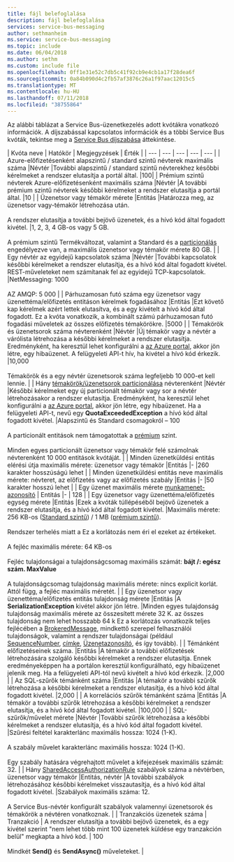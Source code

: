 ```yaml
---
title: fájl belefoglalása
description: fájl belefoglalása
services: service-bus-messaging
author: sethmanheim
ms.service: service-bus-messaging
ms.topic: include
ms.date: 06/04/2018
ms.author: sethm
ms.custom: include file
ms.openlocfilehash: 0ff1e31e52c7db5c41f92cb9e4cb1a17f28dea6f
ms.sourcegitcommit: 0a84b090d4c2fb57af3876c26a1f97aac12015c5
ms.translationtype: MT
ms.contentlocale: hu-HU
ms.lasthandoff: 07/11/2018
ms.locfileid: "38755864"
---
```

Az alábbi táblázat a Service Bus-üzenetkezelés adott kvótákra vonatkozó információk. A díjszabással kapcsolatos információk és a többi Service Bus kvóták, tekintse meg a [Service Bus díjszabása](https://azure.microsoft.com/pricing/details/service-bus/) áttekintése.

| Kvóta neve | Hatókör | Megjegyzések | Érték |
| --- | --- | --- | --- | --- |
| Azure-előfizetésenként alapszintű / standard szintű névterek maximális száma |Névtér |További alapszintű / standard szintű névterekhez későbbi kérelmeket a rendszer elutasítja a portál által. |100|
| Prémium szintű névterek Azure-előfizetésenként maximális száma |Névtér |A további prémium szintű névterek későbbi kérelmeket a rendszer elutasítja a portál által. |10 |
| Üzenetsor vagy témakör mérete |Entitás |Határozza meg, az üzenetsor vagy-témakör létrehozása után. <br/><br/> A rendszer elutasítja a további bejövő üzenetek, és a hívó kód által fogadott kivétel. |1, 2, 3, 4 GB-os vagy 5 GB.<br /><br />A prémium szintű Termékváltozat, valamint a Standard és a [particionálás](/azure/service-bus-messaging/service-bus-partitioning) engedélyezve van, a maximális üzenetsor vagy témakör mérete 80 GB. |
| Egy névtér az egyidejű kapcsolatok száma |Névtér |További kapcsolatok későbbi kérelmeket a rendszer elutasítja, és a hívó kód által fogadott kivétel. REST-műveleteket nem számítanak fel az egyidejű TCP-kapcsolatok. |NetMessaging: 1000<br /><br />AZ AMQP: 5 000 |
| Párhuzamosan futó száma egy üzenetsor vagy üzenettéma/előfizetés entitáson kérelmek fogadásához |Entitás |Ezt követő kap kérelmek azért lettek elutasítva, és a egy kivételt a hívó kód által fogadott. Ez a kvóta vonatkozik, a kombinált számú párhuzamosan futó fogadási műveletek az összes előfizetés témakörökre. |5000 |
| Témakörök és üzenetsorok száma névterenként |Névtér |Új témakör vagy a névtér a várólista létrehozása a későbbi kérelmeket a rendszer elutasítja. Eredményként, ha keresztül lehet konfigurálni a [az Azure portal][Azure portal], akkor jön létre, egy hibaüzenet. A felügyeleti API-t hív, ha kivétel a hívó kód érkezik. |10,000<br /><br />Témakörök és a egy névtér üzenetsorok száma legfeljebb 10 000-et kell lennie. |
| Hány [témakörök/üzenetsorok particionálása](/azure/service-bus-messaging/service-bus-partitioning) névterenként |Névtér |Későbbi kérelmeket egy új particionált témakör vagy sor a névtér létrehozásakor a rendszer elutasítja. Eredményként, ha keresztül lehet konfigurálni a [az Azure portal][Azure portal], akkor jön létre, egy hibaüzenet. Ha a felügyeleti API-t, nevű egy **QuotaExceededException** a hívó kód által fogadott kivétel. |Alapszintű és Standard csomagokról – 100<br/><br/>A particionált entitások nem támogatottak a [prémium](../articles/service-bus-messaging/service-bus-premium-messaging.md) szint.<br/><br />Minden egyes particionált üzenetsor vagy témakör felé számolnak névterenként 10 000 entitások kvótáját. |
| Minden üzenetküldési entitás elérési útja maximális mérete: üzenetsor vagy témakör |Entitás |- |260 karakter hosszúságú lehet |
| Minden üzenetküldési entitás neve maximális mérete: névteret, az előfizetés vagy az előfizetés szabály |Entitás |- |50 karakter hosszú lehet |
| Egy üzenet maximális mérete [munkamenet-azonosító](/dotnet/api/microsoft.azure.servicebus.message.sessionid) | Entitás |- | 128 |
| Egy üzenetsor vagy üzenettéma/előfizetés egység mérete |Entitás |Ezek a kvóták túllépéséből bejövő üzenetek a rendszer elutasítja, és a hívó kód által fogadott kivétel. |Maximális mérete: 256 KB-os ([Standard szintű](../articles/service-bus-messaging/service-bus-premium-messaging.md)) / 1 MB ([prémium szintű](../articles/service-bus-messaging/service-bus-premium-messaging.md)). <br /><br />Rendszer terhelés miatt a Ez a korlátozás nem éri el ezeket az értékeket.<br /><br />A fejléc maximális mérete: 64 KB-os<br /><br />Fejléc tulajdonságai a tulajdonságcsomag maximális számát: **bájt /: egész szám. MaxValue**<br /><br />A tulajdonságcsomag tulajdonság maximális mérete: nincs explicit korlát. Attól függ, a fejléc maximális méretét. |
| Egy üzenetsor vagy üzenettéma/előfizetés entitás tulajdonság mérete |Entitás |A **SerializationException** kivétel akkor jön létre. |Minden egyes tulajdonság tulajdonság maximális mérete az összesített mérete 32 K. az összes tulajdonság nem lehet hosszabb 64 k Ez a korlátozás vonatkozik teljes fejlécében a [BrokeredMessage](/dotnet/api/microsoft.servicebus.messaging.brokeredmessage), mindkettő szerepel felhasználói tulajdonságok, valamint a rendszer tulajdonságai (például [SequenceNumber](/dotnet/api/microsoft.servicebus.messaging.brokeredmessage.sequencenumber), [címke](/dotnet/api/microsoft.servicebus.messaging.brokeredmessage.label), [ Üzenetazonosító](/dotnet/api/microsoft.servicebus.messaging.brokeredmessage.messageid), és így tovább). |
| Témánként előfizetéseinek száma. |Entitás |A témakör a további előfizetések létrehozására szolgáló későbbi kérelmeket a rendszer elutasítja. Ennek eredményeképpen ha a portálon keresztül konfigurálható, egy hibaüzenet jelenik meg. Ha a felügyeleti API-tól nevű kivételt a hívó kód érkezik. |2,000 |
| Az SQL-szűrők témánként száma |Entitás |A témakör a további szűrők létrehozása a későbbi kérelmeket a rendszer elutasítja, és a hívó kód által fogadott kivétel. |2,000 |
| A korrelációs szűrők témánként száma |Entitás |A témakör a további szűrők létrehozása a későbbi kérelmeket a rendszer elutasítja, és a hívó kód által fogadott kivétel. |100,000 |
| SQL-szűrők/művelet mérete |Névtér |További szűrők létrehozása a későbbi kérelmeket a rendszer elutasítja, és a hívó kód által fogadott kivétel. |Szűrési feltétel karakterlánc maximális hossza: 1024 (1-K).<br /><br />A szabály művelet karakterlánc maximális hossza: 1024 (1-K).<br /><br />Egy szabály hatására végrehajtott művelet a kifejezések maximális számát: 32. |
| Hány [SharedAccessAuthorizationRule](/dotnet/api/microsoft.servicebus.messaging.sharedaccessauthorizationrule) szabályok száma a névtérben, üzenetsor vagy témakör |Entitás, névtér |A további szabályok létrehozásához későbbi kérelmeket visszautasítja, és a hívó kód által fogadott kivétel. |Szabályok maximális száma: 12. <br /><br /> A Service Bus-névtér konfigurált szabályok valamennyi üzenetsorok és témakörök a névtéren vonatkoznak. |
| Tranzakciós üzenetek száma | Tranzakció | A rendszer elutasítja a további bejövő üzenetek, és a egy kivétel szerint "nem lehet több mint 100 üzenetek küldése egy tranzakción belül" megkapta a hívó kód. | 100 <br /><br /> Mindkét **Send()** és **SendAsync()** műveleteket. |

[Azure portal]: https://portal.azure.com